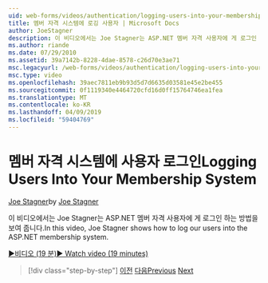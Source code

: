 ```yaml
---
uid: web-forms/videos/authentication/logging-users-into-your-membership-system
title: 멤버 자격 시스템에 로깅 사용자 | Microsoft Docs
author: JoeStagner
description: 이 비디오에서는 Joe Stagner는 ASP.NET 멤버 자격 사용자에 게 로그인 하는 방법을 보여 줍니다.
ms.author: riande
ms.date: 07/29/2010
ms.assetid: 39a7142b-8228-4dae-8578-c26d70e3ae71
msc.legacyurl: /web-forms/videos/authentication/logging-users-into-your-membership-system
msc.type: video
ms.openlocfilehash: 39aec7811eb9b93d5d7d6635d03581e45e2be455
ms.sourcegitcommit: 0f1119340e4464720cfd16d0ff15764746ea1fea
ms.translationtype: MT
ms.contentlocale: ko-KR
ms.lasthandoff: 04/09/2019
ms.locfileid: "59404769"
---
```

# <a name="logging-users-into-your-membership-system"></a><span data-ttu-id="07a87-103">멤버 자격 시스템에 사용자 로그인</span><span class="sxs-lookup"><span data-stu-id="07a87-103">Logging Users Into Your Membership System</span></span>

<span data-ttu-id="07a87-104">[Joe Stagner](https://github.com/JoeStagner)</span><span class="sxs-lookup"><span data-stu-id="07a87-104">by [Joe Stagner](https://github.com/JoeStagner)</span></span>

<span data-ttu-id="07a87-105">이 비디오에서는 Joe Stagner는 ASP.NET 멤버 자격 사용자에 게 로그인 하는 방법을 보여 줍니다.</span><span class="sxs-lookup"><span data-stu-id="07a87-105">In this video, Joe Stagner shows how to log our users into the ASP.NET membership system.</span></span>

[<span data-ttu-id="07a87-106">&#9654;비디오 (19 분)</span><span class="sxs-lookup"><span data-stu-id="07a87-106">&#9654; Watch video (19 minutes)</span></span>](https://channel9.msdn.com/Blogs/ASP-NET-Site-Videos/logging-users-into-your-membership-system)

> [!div class="step-by-step"]
> <span data-ttu-id="07a87-107">[이전](adding-users-to-your-membership-system.md)
> [다음](implement-the-registration-verification-pattern.md)</span><span class="sxs-lookup"><span data-stu-id="07a87-107">[Previous](adding-users-to-your-membership-system.md)
[Next](implement-the-registration-verification-pattern.md)</span></span>
